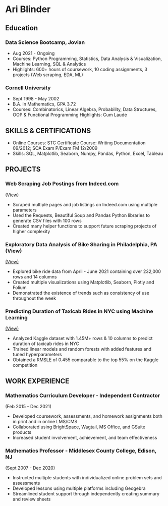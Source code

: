 # Ari Blinder

## Education

### Data Science Bootcamp, Jovian                                                         
- Aug 2021 - Ongoing
- Courses: Python Programming, Statistics, Data Analysis & Visualization, Machine Learning, SQL & Analytics
- Highlights: 600+ hours of coursework, 10 coding assignments, 3 projects (Web scraping, EDA, ML)


### Cornell University                                                                                                             
- Sept 1998 - May 2002
- B.A. in Mathematics, GPA 3.72
- Courses: Combinatorics, Linear Algebra, Probability, Data Structures, OOP & Functional Programming
Highlights: Cum Laude


## SKILLS & CERTIFICATIONS

- Online Courses: STC Certificate Course: Writing Documentation 09/2012; SOA Exam P/Exam FM 12/2009
- Skills: SQL, Matplotlib, Seaborn, Numpy, Pandas, Python, Excel, Tableau


## PROJECTS

### Web Scraping Job Postings from Indeed.com 
[(View)](https://jovian.ai/ariblinder/ari-project1-final-draft)
- Scraped multiple pages and job listings on Indeed.com using multiple parameters
- Used the Requests, Beautiful Soup and Pandas Python libraries to generate CSV files with 100 rows 
- Created many helper functions to support future scraping projects of higher complexity


### Exploratory Data Analysis of Bike Sharing in Philadelphia, PA (View)
[(View)](https://jovian.ai/ariblinder/ari-blinder-project-2-eda)
- Explored bike ride data from April - June 2021 containing over 232,000 rows and 14 columns
- Created multiple visualizations using Matplotlib, Seaborn, Plotly and Folium
- Demonstrated the existence of trends such as consistency of use throughout the week


### Predicting Duration of Taxicab Rides in NYC using Machine Learning
[(View)](https://jovian.ai/ariblinder/nyc-taxi-ride-time-prediction-v3)
- Analyzed Kaggle dataset with 1.45M+ rows & 10 columns to predict duration of taxicab rides in NYC
- Trained linear models and random forests with added features and tuned hyperparameters
- Obtained a RMSLE of 0.455 comparable to the top 55% on the Kaggle competition


## WORK EXPERIENCE

### Mathematics Curriculum Developer - Independent Contractor                                          
(Feb 2015 - Dec 2021)
- Developed coursework, assessments, and homework assignments both in print and in online LMS/CMS
- Collaborated using  BrightSpace, Wagtail, MS Office, and GSuite products
- Increased student involvement, achievement, and team effectiveness


### Mathematics Professor - Middlesex County College, Edison, NJ                                          
(Sept 2007 - Dec 2020)
- Instructed multiple students with individualized online problem sets and assessments
- Developed lessons using multiple platforms including Geogebra
- Streamlined student support through independently creating summary and review sheets
